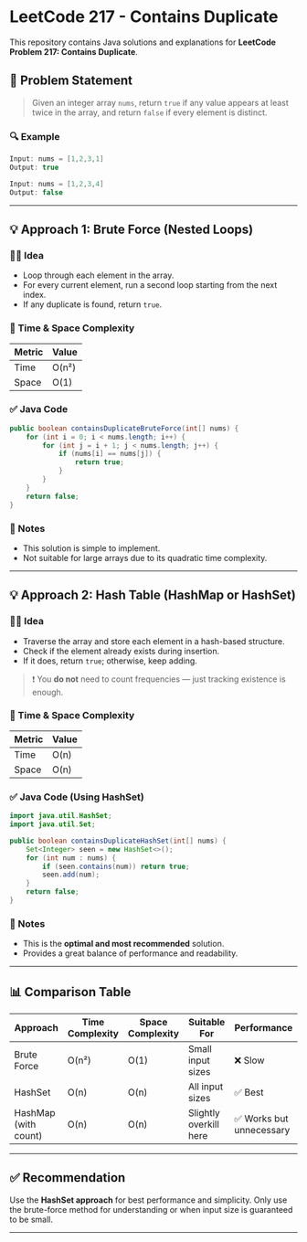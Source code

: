 # LeetCode 217 - Contains Duplicate

This repository contains Java solutions and explanations for **LeetCode Problem 217: Contains Duplicate**.

## 📝 Problem Statement

> Given an integer array `nums`, return `true` if any value appears at least twice in the array, and return `false` if every element is distinct.

### 🔍 Example

```java
Input: nums = [1,2,3,1]
Output: true

Input: nums = [1,2,3,4]
Output: false
````

---

## 💡 Approach 1: Brute Force (Nested Loops)

### 👨‍💻 Idea

* Loop through each element in the array.
* For every current element, run a second loop starting from the next index.
* If any duplicate is found, return `true`.

### 🧠 Time & Space Complexity

| Metric | Value |
| ------ | ----- |
| Time   | O(n²) |
| Space  | O(1)  |

### ✅ Java Code

```java
public boolean containsDuplicateBruteForce(int[] nums) {
    for (int i = 0; i < nums.length; i++) {
        for (int j = i + 1; j < nums.length; j++) {
            if (nums[i] == nums[j]) {
                return true;
            }
        }
    }
    return false;
}
```

### 📌 Notes

* This solution is simple to implement.
* Not suitable for large arrays due to its quadratic time complexity.

---

## 💡 Approach 2: Hash Table (HashMap or HashSet)

### 👨‍💻 Idea

* Traverse the array and store each element in a hash-based structure.
* Check if the element already exists during insertion.
* If it does, return `true`; otherwise, keep adding.

> ❗ You **do not** need to count frequencies — just tracking existence is enough.

### 🧠 Time & Space Complexity

| Metric | Value |
| ------ | ----- |
| Time   | O(n)  |
| Space  | O(n)  |

### ✅ Java Code (Using HashSet)

```java
import java.util.HashSet;
import java.util.Set;

public boolean containsDuplicateHashSet(int[] nums) {
    Set<Integer> seen = new HashSet<>();
    for (int num : nums) {
        if (seen.contains(num)) return true;
        seen.add(num);
    }
    return false;
}
```

### 📌 Notes

* This is the **optimal and most recommended** solution.
* Provides a great balance of performance and readability.

---

## 📊 Comparison Table

| Approach             | Time Complexity | Space Complexity | Suitable For           | Performance             |
| -------------------- | --------------- | ---------------- | ---------------------- | ----------------------- |
| Brute Force          | O(n²)           | O(1)             | Small input sizes      | ❌ Slow                  |
| HashSet              | O(n)            | O(n)             | All input sizes        | ✅ Best                  |
| HashMap (with count) | O(n)            | O(n)             | Slightly overkill here | ✅ Works but unnecessary |

---

## ✅ Recommendation

Use the **HashSet approach** for best performance and simplicity. Only use the brute-force method for understanding or when input size is guaranteed to be small.

---
